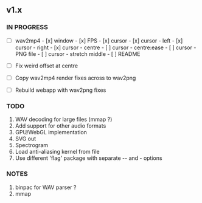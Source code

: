 ## v1.x

### IN PROGRESS

- [ ] wav2mp4
      - [x] window
      - [x] FPS
      - [x] cursor
      - [x] cursor - left
      - [x] cursor - right
      - [x] cursor - centre
      - [ ] cursor - centre:ease
      - [ ] cursor - PNG file
      - [ ] cursor - stretch middle
      - [ ] README

- [ ] Fix weird offset at centre
- [ ] Copy wav2mp4 render fixes across to wav2png
- [ ] Rebuild webapp with wav2png fixes

### TODO

1. WAV decoding for large files (mmap ?)
2. Add support for other audio formats
3. GPU/WebGL implementation
4. SVG out
5. Spectrogram
6. Load anti-aliasing kernel from file
7. Use different 'flag' package with separate -- and - options

### NOTES

1. binpac for WAV parser ?
2. mmap
